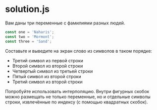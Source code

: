 # solution.js

Вам даны три переменные с фамилиями разных людей. 

```javascript
const one = 'Naharis';
const two = 'Mormont';
const three = 'Sand';
```

Составьте и выведите на экран слово из символов в таком порядке:

* Третий символ из первой строки
* Второй символ из второй строки
* Четвертый символ из третьей строки
* Пятый символ из второй строки
* Третий символ из второй строки

Попробуйте использовать интерполяцию. Внутри фигурных скобок можно размещать не только переменные, но и отдельные символы строки, извлечённые по индексу (с помощью квадратных скобок).
